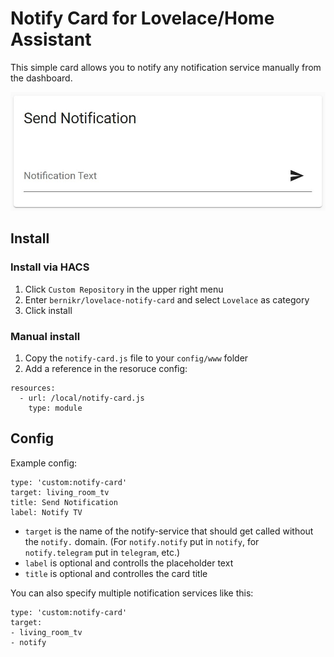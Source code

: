 # Notify Card for Lovelace/Home Assistant
This simple card allows you to notify any notification service manually from the dashboard.

![card](card.jpg)

## Install
### Install via HACS
1. Click `Custom Repository` in the upper right menu
2. Enter `bernikr/lovelace-notify-card` and select `Lovelace` as category
3. Click install

### Manual install
1. Copy the `notify-card.js` file to your `config/www` folder
2. Add a reference in the resoruce config:

```
resources:
  - url: /local/notify-card.js
    type: module
```

## Config
Example config:

```
type: 'custom:notify-card'
target: living_room_tv
title: Send Notification
label: Notify TV
```

- `target` is the name of the notify-service that should get called without the `notify.` domain. (For `notify.notify` put in `notify`, for `notify.telegram` put in `telegram`, etc.)
- `label` is optional and controlls the placeholder text
- `title` is optional and controlles the card title

You can also specify multiple notification services like this:

```
type: 'custom:notify-card'
target:
- living_room_tv
- notify
```
